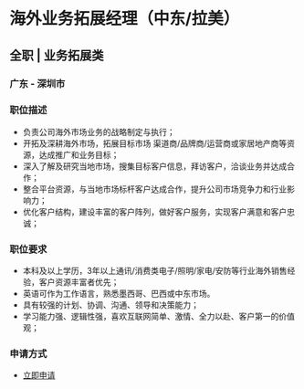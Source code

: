 
# 海外业务拓展经理（中东/拉美）
## 全职  |  业务拓展类
### 广东 - 深圳市

### 职位描述
- 负责公司海外市场业务的战略制定与执行；
- 开拓及深耕海外市场，拓展目标市场 渠道商/品牌商/运营商或家居地产商等资源，达成推广和业务目标；
- 深入了解及研究当地市场，搜集目标客户信息，拜访客户，洽谈业务并达成合作；
- 整合平台资源，与当地市场标杆客户达成合作，提升公司市场竞争力和行业影响力；
- 优化客户结构，建设丰富的客户阵列，做好客户服务，实现客户满意和客户忠诚；
### 职位要求
- 本科及以上学历，3年以上通讯/消费类电子/照明/家电/安防等行业海外销售经验，客户资源丰富者优先；
- 英语可作为工作语言，熟悉墨西哥、巴西或中东市场。
- 具有较强的计划、协调、沟通、领导和决策能力；
- 学习能力强、逻辑性强，喜欢互联网简单、激情、全力以赴、客户第一的价值观；
### 申请方式
- <a href="mailto:hr@tuya.com?subject=求职简历-海外业务拓展经理（中东/拉美）-来自GitHub">立即申请</a>